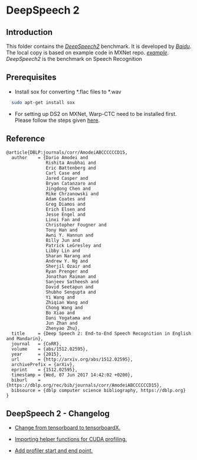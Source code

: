 # DeepSpeech 2

## Introduction

This folder contains the [_DeepSpeech2_](https://arxiv.org/abs/1512.02595) benchmark.
It is developed by [_Baidu_](http://www.baidu.com/).
The local copy is based on example code in MXNet repo. [_example_](https://github.com/apache/incubator-mxnet/tree/master/example/speech_recognition).
_DeepSpeech2_ is the benchmark on Speech Recognition

## Prerequisites
* Install sox for converting *.flac files to *.wav
```bash
  sudo apt-get install sox
```
* For setting up DS2 on MXNet, Warp-CTC need to be installed first. Please follow the steps given [here](https://github.com/tbd-ai/tbd-suite/tree/master/SpeechRecognition-DeepSpeech2/MXNet/source#install-baidu-warpctc).

## Reference

```
@article{DBLP:journals/corr/AmodeiABCCCCCCD15,
  author    = {Dario Amodei and
               Rishita Anubhai and
               Eric Battenberg and
               Carl Case and
               Jared Casper and
               Bryan Catanzaro and
               Jingdong Chen and
               Mike Chrzanowski and
               Adam Coates and
               Greg Diamos and
               Erich Elsen and
               Jesse Engel and
               Linxi Fan and
               Christopher Fougner and
               Tony Han and
               Awni Y. Hannun and
               Billy Jun and
               Patrick LeGresley and
               Libby Lin and
               Sharan Narang and
               Andrew Y. Ng and
               Sherjil Ozair and
               Ryan Prenger and
               Jonathan Raiman and
               Sanjeev Satheesh and
               David Seetapun and
               Shubho Sengupta and
               Yi Wang and
               Zhiqian Wang and
               Chong Wang and
               Bo Xiao and
               Dani Yogatama and
               Jun Zhan and
               Zhenyao Zhu},
  title     = {Deep Speech 2: End-to-End Speech Recognition in English and Mandarin},
  journal   = {CoRR},
  volume    = {abs/1512.02595},
  year      = {2015},
  url       = {http://arxiv.org/abs/1512.02595},
  archivePrefix = {arXiv},
  eprint    = {1512.02595},
  timestamp = {Wed, 07 Jun 2017 14:42:02 +0200},
  biburl    = {https://dblp.org/rec/bib/journals/corr/AmodeiABCCCCCCD15},
  bibsource = {dblp computer science bibliography, https://dblp.org}
}
```

## DeepSpeech 2 - Changelog

* [Change from tensorboard to tensorboardX.](./source/train.py#L26)

* [Importing helper functions for CUDA profiling.](./source/train.py#L32)

* [Add profiler start and end point.](./source/train.py#L150)

